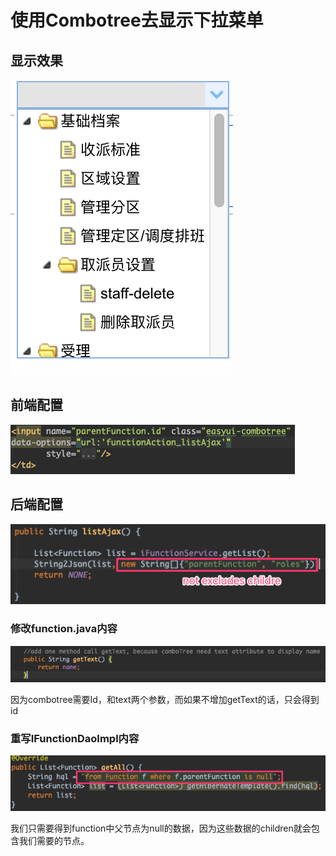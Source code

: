 # 使用Combotree去显示下拉菜单

## 显示效果

![](../../../../.gitbook/assets/image%20%28101%29.png)

## 前端配置

![](../../../../.gitbook/assets/image%20%2835%29.png)

## 后端配置

![](../../../../.gitbook/assets/image%20%2846%29.png)

### 修改function.java内容

![](../../../../.gitbook/assets/image%20%28104%29.png)

因为combotree需要Id，和text两个参数，而如果不增加getText的话，只会得到id

### 重写IFunctionDaoImpl内容

![](../../../../.gitbook/assets/image%20%282%29.png)

我们只需要得到function中父节点为null的数据，因为这些数据的children就会包含我们需要的节点。

